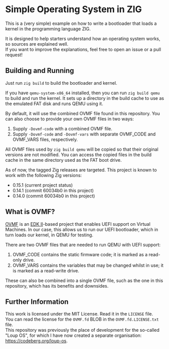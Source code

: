 Simple Operating System in ZIG
==============================

This is a (very simple) example on how to write a bootloader that loads a kernel in the
programming language ZIG.

It is designed to help starters understand how an operating system works, so sources are
explained well.  
If you want to improve the explanations, feel free to open an issue or a pull request!

Building and Running
--------------------

Just run `zig build` to build the bootloader and kernel.

If you have `qemu-system-x86_64` installed, then you can run `zig build qemu` to build and
run the kernel. It sets up a directory in the build cache to use as the emulated FAT disk
and runs QEMU using it.

By default, it will use the combined OVMF file found in this repository. You can also choose
to provide your own OVMF files in two ways:

  1. Supply `-Dovmf-code` with a combined OVMF file.
  2. Supply `-Dovmf-code` and `-Dovmf-vars` with separate OVMF_CODE and OVMF_VARS files,
     respectively.

All OVMF files used by `zig build qemu` will be copied so that their original versions are
not modified. You can access the copied files in the build cache in the same directory used
as the FAT boot drive.

As of now, the tagged Zig releases are targeted. This project is known to work with the
following Zig versions:

  - 0.15.1 (current project status)
  - 0.14.1 (commit 60034b0 in this project)
  - 0.14.0 (commit 60034b0 in this project)

What is OVMF?
-----------------------

[OVMF](https://github.com/tianocore/tianocore.github.io/wiki/OVMF) is an
[EDK II](https://github.com/tianocore/tianocore.github.io/wiki/EDK-II)-based project that
enables UEFI support on Virtual Machines. In our case, this allows us to run our UEFI
bootloader, which in turn loads our kernel, in QEMU for testing.

There are two OVMF files that are needed to run QEMU with UEFI support:

  1. OVMF_CODE contains the static firmware code; it is marked as a read-only drive.
  2. OVMF_VARS contains the variables that may be changed whilst in use; it is marked as a
     read-write drive.

These can also be combined into a single OVMF file, such as the one in this repository,
which has its benefits and downsides.

Further Information
-------------------

This work is licensed under the MIT License. Read it in the `LICENSE` file.  
You can read the license for the `OVMF.fd` BLOB in the `OVMF.fd.LICENSE.txt` file.  
This repository was previously the place of development for the so-called "Loup OS", for which I
have now created a separate organisation: <https://codeberg.org/loup-os>.
